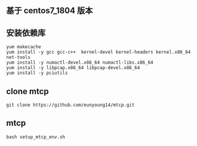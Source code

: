 ## 基于 centos7_1804 版本

## 安装依赖库

```
yum makecache
yum install -y gcc gcc-c++  kernel-devel kernel-headers kernel.x86_64 net-tools
yum install -y numactl-devel.x86_64 numactl-libs.x86_64
yum install -y libpcap.x86_64 libpcap-devel.x86_64
yum install -y pciutils
```

## clone mtcp

```
git clone https://github.com/eunyoung14/mtcp.git
```

## mtcp

```
bash setup_mtcp_env.sh
```

